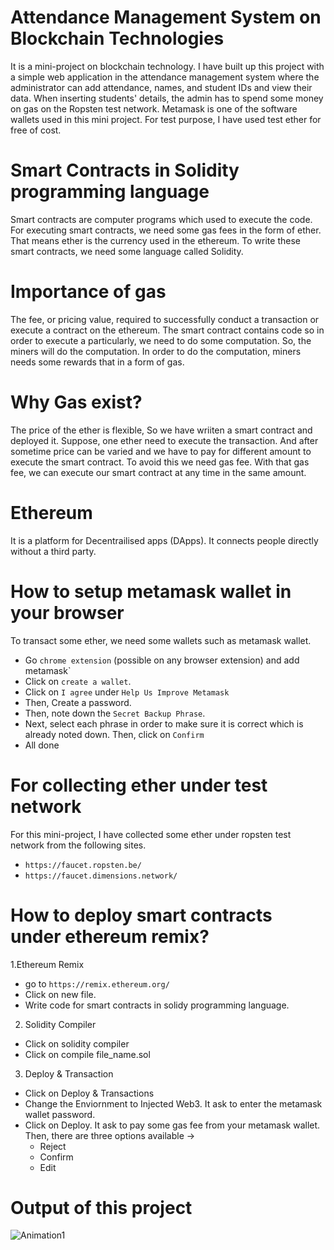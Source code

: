 # Attendance Management System on Blockchain Technologies
It is a mini-project on blockchain technology. I have built up this project with a simple web application in the attendance management system where the administrator can add attendance, names, and student IDs and view their data. When inserting students' details, the admin has to spend some money on gas on the Ropsten test network. Metamask is one of the software wallets used in this mini project. For test purpose, I have used test ether for free of cost.
# Smart Contracts in Solidity programming language
Smart contracts are computer programs which used to execute the code. For executing smart contracts, we need some gas fees in the form of ether. That means ether is the currency used in the ethereum. To write these smart contracts, we need some language called Solidity.
# Importance of gas
The fee, or pricing value, required to successfully conduct a transaction or execute a contract on the ethereum. The smart contract contains code so in order to execute a particularly, we need to do some computation. So, the miners will do the computation. In order to do the computation, miners needs some rewards that in a form of gas.
# Why Gas exist?
The price of the ether is flexible, So we have wriiten a smart contract and deployed it. Suppose, one ether need to execute the transaction. And after sometime price can be varied and we have to pay for different amount to execute the smart contract. To avoid this we need gas fee. With that gas fee, we can execute our smart contract at any time in the same amount.
# Ethereum
It is a platform for Decentrailised apps (DApps). It connects people directly without a third party.
# How to setup metamask wallet in your browser
To transact some ether, we need some wallets such as metamask wallet.
* Go `chrome extension` (possible on any browser extension) and add metamask`
* Click on `create a wallet`.
* Click on  `I agree` under `Help Us Improve Metamask`
* Then, Create a password.
* Then, note down the `Secret Backup Phrase`.
* Next, select each phrase in order to make sure it is correct which is already noted down. Then, click on `Confirm` 
* All done
# For collecting ether under test network
For this mini-project, I have collected some ether under ropsten test network from the following sites.
* `https://faucet.ropsten.be/`
* `https://faucet.dimensions.network/`
# How to deploy smart contracts under ethereum remix?
1.Ethereum Remix
  - go to `https://remix.ethereum.org/`
  - Click on new file.
  - Write code for smart contracts in solidy programming language. 
2. Solidity Compiler 
  - Click on solidity compiler
  - Click on compile file_name.sol
3. Deploy & Transaction
  - Click on Deploy & Transactions
  - Change the Enviornment to Injected Web3. It ask to enter the metamask wallet password.
  - Click on Deploy. It ask to pay some gas fee from your metamask wallet. Then, there are three options available -> 
    - Reject
    - Confirm
    - Edit
# Output of this project
![Animation1](https://user-images.githubusercontent.com/70742988/147640817-88e6b198-1793-4d48-9343-887972555609.gif)
